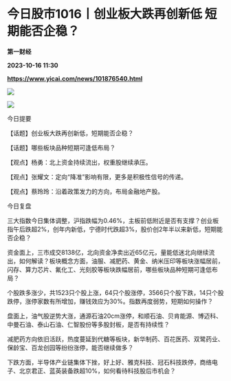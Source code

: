 # 今日股市1016丨创业板大跌再创新低 短期能否企稳？
**第一财经**

**2023-10-16 11:30**

**https://www.yicai.com/news/101876540.html**

![](https://imgcdn.yicai.com/uppics/slides/2023/10/ff548083decc64bcde316c21af7e5429.jpg)

![](https://imgcdn.yicai.com/uppics/images/2023/10/58a4e4bf339d8c61b05a1c7b5ea174b1.jpg)

今日提要

【话题】创业板大跌再创新低，短期能否企稳？

【话题】哪些板块品种短期可逢低布局？

【观点】杨勇：北上资金持续流出，权重股继续承压。

【观点】张耀文：定向“降准”影响有限，更多是积极性信号的传递。

【观点】蔡玲玲：沿着政策发力的方向，布局金融地产股。

今日复盘

三大指数今日集体调整，沪指跌幅为0.46%，主板前低附近是否有支撑？创业板指午后跌超2%，创年内新低，宁德时代跌超3%，股价创2年半以来新低，短期能否企稳？

资金面上，三市成交8138亿，北向资金净卖出近65亿元，量能低迷北向继续流出，如何解读？板块概念方面，油服、减肥药、黄金、纳米压印等板块涨幅居前，闪存、算力芯片、氟化工、光刻胶等板块跌幅居前，哪些板块品种短期可逢低布局？

个股跌多涨少，共1523只个股上涨，64只个股涨停，3566只个股下跌，14只个股跌停，涨停家数有所增加，赚钱效应为30%。指数再度弱势，短期如何操作？

盘面上，油气股逆势大涨，通源石油20cm涨停，和顺石油、贝肯能源、博迈科、中曼石油、泰山石油、仁智股份等多股封板，是否有持续性？

减肥药方向依旧活跃，热度蔓延到代糖等板块，新华制药、百花医药、双鹭药业、保龄宝、百龙创园等纷纷涨停，能否继续做多？

下跌方面，半导体产业链集体下挫，好上好、雅克科技、冠石科技跌停，商络电子、北京君正、蓝英装备跌超10%，如何看待科技股后市机会？